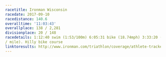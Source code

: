 ```yaml
---
racetitle: Ironman Wisconsin
racedate: 2017-09-10
racedistance: 140.6
overalltime: '11:03:43'
overallplace: 138 / 2,281
divisionplace: 20 / 148
racedetails: 1:12:40 swim (1:53/100m) 6:05:31 bike (18.74mph) 3:33:20 (8:12 min
/ mile). Hilly bike course
linktoresults: http://www.ironman.com/triathlon/coverage/athlete-tracker.aspx?race=wisconsin&y=2017#/tracker/RZ2FHXVY
---
```


